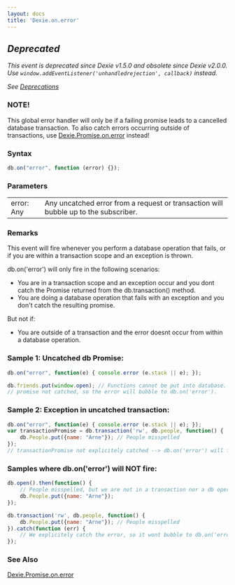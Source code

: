 ```yaml
---
layout: docs
title: 'Dexie.on.error'
---
```


## *Deprecated*

*This event is deprecated since Dexie v1.5.0 and obsolete since Dexie v2.0.0. Use `window.addEventListener('unhandledrejection', callback)` instead.*

*See [Deprecations](/docs/Deprecations)*

### NOTE!

This global error handler will only be if a failing promise leads to a cancelled database transaction. To also catch errors occurring outside of transactions, use [Dexie.Promise.on.error](/docs/Promise/Promise.on.error) instead!

### Syntax

```javascript
db.on("error", function (error) {});
```

### Parameters

<table>
<tr><td>error: Any</td><td>Any uncatched error from a request or transaction will bubble up to the subscriber.</td></tr>
</table>

### Remarks
This event will fire whenever you perform a database operation that fails, or if you are within a transaction scope and an exception is thrown.

db.on('error') will only fire in the following scenarios:
 * You are in a transaction scope and an exception occur and you dont catch the Promise returned from the db.transaction() method.
 * You are doing a database operation that fails with an exception and you don't catch the resulting promise.

But not if:
 * You are outside of a transaction and the error doesnt occur from within a database operation.

### Sample 1: Uncatched db Promise:

```javascript
db.on("error", function(e) { console.error (e.stack || e); });

db.friends.put(window.open); // Functions cannot be put into database.
// promise not catched, so the error will bubble to db.on('error').
```

### Sample 2: Exception in uncatched transaction:

```javascript
db.on("error", function(e) { console.error (e.stack || e); });
var transactionPromise = db.transaction('rw', db.people, function() {
    db.People.put({name: "Arne"}); // People misspelled
});
// transactionPromise not explicitely catched --> db.on('error') will fire.
```

### Samples where db.on('error') will NOT fire:

```javascript
db.open().then(function() {
    // People misspelled, but we are not in a transaction nor a db operation.
    db.People.put({name: "Arne"}); 
});
```

```javascript
db.transaction('rw', db.people, function() {
    db.People.put({name: "Arne"}); // People misspelled
}).catch(function (err) {
    // We explicitely catch the error, so it wont bubble to db.on('error')
});
```

### See Also

[Dexie.Promise.on.error](/docs/Promise/Promise.on.error)
